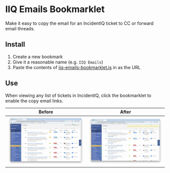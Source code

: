 # IIQ Emails Bookmarklet

Make it easy to copy the email for an IncidentIQ ticket to CC or forward email threads.

## Install

  1. Create a new bookmark
  2. Give it a reasonable name (e.g. `IIQ Emails`)
  3. Paste the contents of [iiq-emails-bookmarklet.js](iiq-emails-bookmarklet.js) in as the URL
  
## Use
 
When viewing any list of tickets in IncidentIQ, click the bookmarklet to enable the copy email links.
 
| Before	| After	|
| --------- | ----- |
| ![Without](/images/without.png) | ![With](/images/with.png) |